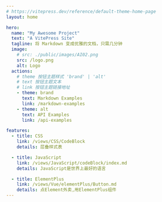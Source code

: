 ```yaml
---
# https://vitepress.dev/reference/default-theme-home-page
layout: home

hero:
  name: "My Awesome Project"
  text: "A VitePress Site"
  tagline: 将 Markdown 变成优雅的文档，只需几分钟
  image:
    # src: ./public/images/AI02.png
    src: /logo.png
    alt: Logo
  actions:
    # theme 按钮主题样式 'brand' | 'alt'
    # text 按钮主题文本
    # link 按钮主题链接地址
    - theme: brand
      text: Markdown Examples
      link: /markdown-examples
    - theme: alt
      text: API Examples
      link: /api-examples

features:
  - title: CSS
    link: /views/CSS/CodeBlock
    details: 层叠样式表

  - title: JavaScript
    link: /views/JavaScript/codeBlock/index.md
    details: JavaScript是世界上最好的语言

  - title: ElementPlus
    link: /views/Vue/elementPlus/Button.md
    details: 点Element外卖,用ElementPlus组件
---
```

